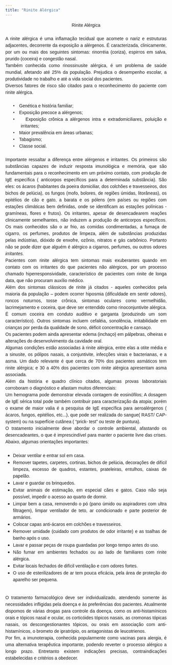 ```yaml
---
title: "Rinite Alérgica"
---
```


<div align="center" class="MsoNormal" style="line-height: 150%; margin: 0cm 0cm 0pt; text-align: center;"><span style="font-family: 'Arial','sans-serif'; mso-bidi-font-family: 'Times New Roman';">Rinite Alérgica</span></div><div class="MsoNormal" style="line-height: 150%; margin: 0cm 0cm 0pt; text-align: justify;"><br /></div><div class="MsoNormal" style="line-height: 150%; margin: 0cm 0cm 0pt; text-align: justify;"><span style="font-family: 'Arial','sans-serif'; mso-bidi-font-family: 'Times New Roman';">A rinite alérgica é uma inflamação tecidual que acomete o nariz e estruturas adjacentes, decorrente da exposição a alérgenos. É caracterizada, clinicamente, por um ou mais dos seguintes sintomas: rinorréia (coriza), espirros em salva, prurido (coceira) e congestão nasal.</span></div><div class="MsoNormal" style="line-height: 150%; margin: 0cm 0cm 0pt; text-align: justify;"><span style="font-family: 'Arial','sans-serif'; mso-bidi-font-family: 'Times New Roman';">Também conhecida como rinossinusite alérgica, é um problema de saúde mundial, afetando até 25% da população. Prejudica o desempenho escolar, a produtividade no trabalho e até a vida social dos pacientes. <b></b></span></div><div class="MsoNormal" style="line-height: 150%; margin: 0cm 0cm 0pt; text-align: justify;"><span style="font-family: 'Arial','sans-serif'; mso-bidi-font-family: 'Times New Roman';">Diversos fatores de risco são citados para o reconhecimento do paciente com rinite alérgica.</span></div><div class="MsoNormal" style="line-height: 150%; margin: 0cm 0cm 0pt 18pt; text-align: justify;"><br /></div><div class="MsoNormal" style="line-height: 150%; margin: 0cm 0cm 0pt 36pt; mso-list: l0 level1 lfo1; tab-stops: list 36.0pt; text-align: justify; text-indent: -18pt;"><span style="font-family: 'Comic Sans MS'; mso-bidi-font-family: 'Comic Sans MS'; mso-fareast-font-family: 'Comic Sans MS';"><span style="mso-list: Ignore;">•<span style="font: 7pt 'Times New Roman';">&nbsp;&nbsp;&nbsp;&nbsp;&nbsp; </span></span></span><span style="font-family: 'Arial','sans-serif'; mso-bidi-font-family: 'Times New Roman';">Genética e história familiar;</span></div><div class="MsoNormal" style="line-height: 150%; margin: 0cm 0cm 0pt 36pt; mso-list: l0 level1 lfo1; tab-stops: list 36.0pt; text-align: justify; text-indent: -18pt;"><span style="font-family: 'Comic Sans MS'; mso-bidi-font-family: 'Comic Sans MS'; mso-fareast-font-family: 'Comic Sans MS';"><span style="mso-list: Ignore;">•<span style="font: 7pt 'Times New Roman';">&nbsp;&nbsp;&nbsp;&nbsp;&nbsp; </span></span></span><span style="font-family: 'Arial','sans-serif'; mso-bidi-font-family: 'Times New Roman';">Exposição precoce a alérgenos;</span></div><div class="MsoNormal" style="line-height: 150%; margin: 0cm 0cm 0pt 36pt; mso-list: l0 level1 lfo1; tab-stops: list 36.0pt; text-align: justify; text-indent: -18pt;"><span style="font-family: 'Comic Sans MS'; mso-bidi-font-family: 'Comic Sans MS'; mso-fareast-font-family: 'Comic Sans MS';"><span style="mso-list: Ignore;">•<span style="font: 7pt 'Times New Roman';">&nbsp;&nbsp;&nbsp;&nbsp;&nbsp; </span></span></span><span style="font-family: 'Arial','sans-serif'; mso-bidi-font-family: 'Times New Roman';">Exposição crônica a alérgenos intra e extradomiciliares, poluição e irritantes;</span></div><div class="MsoNormal" style="line-height: 150%; margin: 0cm 0cm 0pt 36pt; mso-list: l0 level1 lfo1; tab-stops: list 36.0pt; text-align: justify; text-indent: -18pt;"><span style="font-family: 'Comic Sans MS'; mso-bidi-font-family: 'Comic Sans MS'; mso-fareast-font-family: 'Comic Sans MS';"><span style="mso-list: Ignore;">•<span style="font: 7pt 'Times New Roman';">&nbsp;&nbsp;&nbsp;&nbsp;&nbsp; </span></span></span><span style="font-family: 'Arial','sans-serif'; mso-bidi-font-family: 'Times New Roman';">Maior prevalência em áreas urbanas;</span></div><div class="MsoNormal" style="line-height: 150%; margin: 0cm 0cm 0pt 36pt; mso-list: l0 level1 lfo1; tab-stops: list 36.0pt; text-align: justify; text-indent: -18pt;"><span style="font-family: 'Comic Sans MS'; mso-bidi-font-family: 'Comic Sans MS'; mso-fareast-font-family: 'Comic Sans MS';"><span style="mso-list: Ignore;">•<span style="font: 7pt 'Times New Roman';">&nbsp;&nbsp;&nbsp;&nbsp;&nbsp; </span></span></span><span style="font-family: 'Arial','sans-serif'; mso-bidi-font-family: 'Times New Roman';">Tabagismo;</span></div><div class="MsoNormal" style="line-height: 150%; margin: 0cm 0cm 0pt 36pt; mso-list: l0 level1 lfo1; tab-stops: list 36.0pt; text-align: justify; text-indent: -18pt;"><span style="font-family: 'Comic Sans MS'; mso-bidi-font-family: 'Comic Sans MS'; mso-fareast-font-family: 'Comic Sans MS';"><span style="mso-list: Ignore;">•<span style="font: 7pt 'Times New Roman';">&nbsp;&nbsp;&nbsp;&nbsp;&nbsp; </span></span></span><span style="font-family: 'Arial','sans-serif'; mso-bidi-font-family: 'Times New Roman';">Classe social.</span></div><div class="MsoNormal" style="line-height: 150%; margin: 0cm 0cm 0pt 18pt; text-align: justify;"><br /></div><div class="MsoNormal" style="line-height: 150%; margin: 0cm 0cm 0pt; text-align: justify;"><span style="font-family: 'Arial','sans-serif'; mso-bidi-font-family: 'Times New Roman';">Importante ressaltar a diferença entre alérgenos e irritantes. Os primeiros são substâncias capazes de induzir resposta imunológica e memória, que são fundamentais para o reconhecimento em um próximo contato, com produção de IgE específica ( anticorpos específicos para a determinada substância). São eles: os ácaros (habitantes da poeira domiciliar, dos colchões e travesseiros, dos bichos de pelúcia), os fungos (mofo, bolores, de regiões úmidas, litorâneas), os epitélios de cão e gato, a barata e os pólens (em países ou regiões com estações climáticas bem definidas, onde se identificam as estações polínicas - gramíneas, flores e frutos). Os irritantes, apesar de desencadearem reações clinicamente semelhantes, não induzem a produção de anticorpos específicos. Os mais conhecidos são o ar frio, as comidas condimentadas, a fumaça de cigarro, os perfumes, produtos de limpeza, além de substâncias produzidas pelas indústrias, dióxido de enxofre, ozônio, nitratos e gás carbônico. Portanto não se pode dizer que alguém é alérgico a cigarros, perfumes, ou outros odores <i style="mso-bidi-font-style: normal;">irritantes.</i></span></div><div class="MsoNormal" style="line-height: 150%; margin: 0cm 0cm 0pt; text-align: justify;"><span style="font-family: 'Arial','sans-serif'; mso-bidi-font-family: 'Times New Roman';">Pacientes com rinite alérgica tem sintomas mais exuberantes quando em contato com os irritantes do que pacientes não alérgicos, por um processo chamado hiperresponsividade, característico de pacientes com rinite de longa data, que não procuram auxílio médico.</span></div><div class="MsoNormal" style="line-height: 150%; margin: 0cm 0cm 0pt; text-align: justify;"><span style="font-family: 'Arial','sans-serif'; mso-bidi-font-family: 'Times New Roman';">Além dos sintomas clássicos de rinite já citados - aqueles conhecidos pela maioria da população – podem ocorrer hiposmia (dificuldade em sentir odores), roncos noturnos, tosse crônica, sintomas oculares como vermelhidão, lacrimejamento e coceira, que deve ser entendido como rinoconjuntivite alérgica. É comum coceira em conduto auditivo e garganta (produzindo um som característico). Outros sintomas incluem cefaléia, sonolência, irritabilidade em crianças por perda da qualidade de sono, déficit concentração e cansaço.</span></div><div class="MsoNormal" style="line-height: 150%; margin: 0cm 0cm 0pt; text-align: justify;"><span style="font-family: 'Arial','sans-serif'; mso-bidi-font-family: 'Times New Roman';">Os pacientes podem ainda apresentar edema (inchaço) em pálpebras, olheiras e alterações do desenvolvimento da cavidade oral. </span></div><div class="MsoNormal" style="line-height: 150%; margin: 0cm 0cm 0pt; text-align: justify;"><span style="font-family: 'Arial','sans-serif'; mso-bidi-font-family: 'Times New Roman';">Algumas condições estão associadas à rinite alérgica, entre elas a otite média e a sinusite, os pólipos nasais, a conjuntivite, infecções virais e bacterianas, e a asma. Um dado relevante é que cerca de 70% dos pacientes asmáticos tem rinite alérgica; e 30 a 40% dos pacientes com rinite alérgica apresentam asma associada. </span></div><div class="MsoNormal" style="line-height: 150%; margin: 0cm 0cm 0pt; text-align: justify;"><span style="font-family: 'Arial','sans-serif'; mso-bidi-font-family: 'Times New Roman';">Além da história e quadro clínico citados, algumas provas laboratoriais corroboram o diagnóstico e afastam muitos diferenciais:</span></div><div class="MsoNormal" style="line-height: 150%; margin: 0cm 0cm 0pt; text-align: justify;"><span style="font-family: 'Arial','sans-serif'; mso-bidi-font-family: 'Times New Roman';">Um hemograma pode demonstrar elevada contagem de eosinófilos; A dosagem de IgE sérica total pode também contribuir para caracterização da atopia; porém o exame de maior valia é a pesquisa de IgE específica para aeroalérgenos ( ácaros, fungos, epitélios, etc...), que pode ser realizada do sangue( RAST/ CAP-system) ou na superfície cutânea ( “prick- test” ou teste de puntura).<i style="mso-bidi-font-style: normal;"></i></span></div><div class="MsoNormal" style="line-height: 150%; margin: 0cm 0cm 0pt; text-align: justify;"><span style="font-family: 'Arial','sans-serif'; mso-bidi-font-family: 'Times New Roman';">O tratamento inicialmente deve abordar o controle ambiental, afastando os desencadeantes, o que é imprescindível para manter o paciente livre das crises. Abaixo, algumas orientações importantes:</span></div><div class="MsoNormal" style="line-height: 150%; margin: 0cm 0cm 0pt; text-align: justify;"><br /></div><ul style="margin-top: 0cm;" type="disc"><li class="MsoNormal" style="line-height: 150%; margin: 0cm 0cm 0pt; mso-list: l1 level1 lfo2; tab-stops: list 36.0pt; text-align: justify;"><span style="font-family: 'Arial','sans-serif'; mso-bidi-font-family: 'Times New Roman';">Deixar ventilar e entrar sol em casa.</span></li> <li class="MsoNormal" style="line-height: 150%; margin: 0cm 0cm 0pt; mso-list: l1 level1 lfo2; tab-stops: list 36.0pt; text-align: justify;"><span style="font-family: 'Arial','sans-serif'; mso-bidi-font-family: 'Times New Roman';">Remover tapetes, carpetes, cortinas, bichos de pelúcia, decorações de difícil limpeza, excesso de quadros, estantes, prateleiras, entulhos, caixas de papelão. </span></li> <li class="MsoNormal" style="line-height: 150%; margin: 0cm 0cm 0pt; mso-list: l1 level1 lfo2; tab-stops: list 36.0pt; text-align: justify;"><span style="font-family: 'Arial','sans-serif'; mso-bidi-font-family: 'Times New Roman';">Lavar e guardar os brinquedos. </span></li> <li class="MsoNormal" style="line-height: 150%; margin: 0cm 0cm 0pt; mso-list: l1 level1 lfo2; tab-stops: list 36.0pt; text-align: justify;"><span style="font-family: 'Arial','sans-serif'; mso-bidi-font-family: 'Times New Roman';">Evitar animais de estimação, em especial cães e gatos. Caso não seja possível, impedir o acesso ao quarto de dormir.</span></li> <li class="MsoNormal" style="line-height: 150%; margin: 0cm 0cm 0pt; mso-list: l1 level1 lfo2; tab-stops: list 36.0pt; text-align: justify;"><span style="font-family: 'Arial','sans-serif'; mso-bidi-font-family: 'Times New Roman';">Limpar bem a casa, removendo o pó (pano úmido ou aspiradores com ultra filtragem), limpar ventilador de teto, ar condicionado e parte posterior de armários. </span></li> <li class="MsoNormal" style="line-height: 150%; margin: 0cm 0cm 0pt; mso-list: l1 level1 lfo2; tab-stops: list 36.0pt; text-align: justify;"><span style="font-family: 'Arial','sans-serif'; mso-bidi-font-family: 'Times New Roman';">Colocar capas anti-ácaros em colchões e travesseiros.</span></li> <li class="MsoNormal" style="line-height: 150%; margin: 0cm 0cm 0pt; mso-list: l1 level1 lfo2; tab-stops: list 36.0pt; text-align: justify;"><span style="font-family: 'Arial','sans-serif'; mso-bidi-font-family: 'Times New Roman';">Remover umidade (cuidado com produtos de odor irritante) e as toalhas de banho após o uso.</span></li> <li class="MsoNormal" style="line-height: 150%; margin: 0cm 0cm 0pt; mso-list: l1 level1 lfo2; tab-stops: list 36.0pt; text-align: justify;"><span style="font-family: 'Arial','sans-serif'; mso-bidi-font-family: 'Times New Roman';">Lavar e passar peças de roupa guardadas por longo tempo antes do uso. </span></li> <li class="MsoNormal" style="line-height: 150%; margin: 0cm 0cm 0pt; mso-list: l1 level1 lfo2; tab-stops: list 36.0pt; text-align: justify;"><span style="font-family: 'Arial','sans-serif'; mso-bidi-font-family: 'Times New Roman';">Não fumar em ambientes fechados ou ao lado de familiares com rinite alérgica.</span></li> <li class="MsoNormal" style="line-height: 150%; margin: 0cm 0cm 0pt; mso-list: l1 level1 lfo2; tab-stops: list 36.0pt; text-align: justify;"><span style="font-family: 'Arial','sans-serif'; mso-bidi-font-family: 'Times New Roman';">Evitar locais fechados de difícil ventilação e com odores fortes.</span></li> <li class="MsoNormal" style="line-height: 150%; margin: 0cm 0cm 0pt; mso-list: l1 level1 lfo2; tab-stops: list 36.0pt; text-align: justify;"><span style="font-family: 'Arial','sans-serif'; mso-bidi-font-family: 'Times New Roman';">O uso de esterilizadores de ar tem pouca eficácia, pela área de proteção do aparelho ser pequena.</span></li> </ul><div class="MsoNormal" style="line-height: 150%; margin: 0cm 0cm 0pt; text-align: justify;"><br /></div><div class="MsoNormal" style="line-height: 150%; margin: 0cm 0cm 0pt; text-align: justify;"><span style="font-family: 'Arial','sans-serif'; mso-bidi-font-family: 'Times New Roman';">O tratamento farmacológico deve ser individualizado, atendendo somente às necessidades infligidas pela doença e às preferências dos pacientes. Atualmente dispomos de várias drogas para controle da doença, como os anti-histamínicos orais e tópicos nasal e ocular, os corticóides tópicos nasais, as cromonas tópicas nasais, os descongestionantes tópicos, ou orais em associação com anti-histamínicos, o brometo de ipratrópio, os antagonistas de leucotrienos.</span></div><div class="MsoNormal" style="line-height: 150%; margin: 0cm 0cm 0pt; text-align: justify;"><span style="font-family: 'Arial','sans-serif'; mso-bidi-font-family: 'Times New Roman';">Por fim, a imunoterapia, conhecida popularmente como vacinas para alergia, é uma alternativa terapêutica importante, podendo reverter o processo alérgico a longo prazo. Entretanto existem indicações precisas, contraindicações estabelecidas e critérios a obedecer. </span></div>